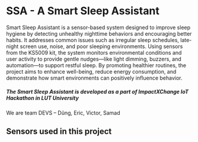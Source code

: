 # SSA - A Smart Sleep Assistant

Smart Sleep Assistant is a sensor-based system designed to improve sleep hygiene by detecting unhealthy nighttime behaviors and encouraging better habits. It addresses common issues such as irregular sleep schedules, late-night screen use, noise, and poor sleeping environments. Using sensors from the KS5009 kit, the system monitors environmental conditions and user activity to provide gentle nudges—like light dimming, buzzers, and automation—to support restful sleep. By promoting healthier routines, the project aims to enhance well-being, reduce energy consumption, and demonstrate how smart environments can positively influence behavior.

##### The Smart Sleep Assistant is developed as a part of ImpactXChange IoT Hackathon in LUT University

We are team DEVS – Dũng, Eric, Victor, Samad​


## Sensors used in this project
